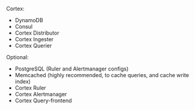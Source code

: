 Cortex:

- DynamoDB
- Consul
- Cortex Distributor
- Cortex Ingester
- Cortex Querier

Optional:
- PostgreSQL (Ruler and Alertmanager configs)
- Memcached  (highly recommended, to cache queries, and cache write index)
- Cortex Ruler
- Cortex Alertmanager
- Cortex Query-frontend
